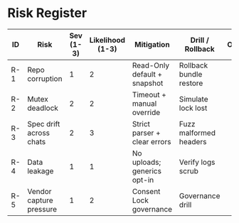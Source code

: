 ﻿# Risk Register

| ID | Risk | Sev (1-3) | Likelihood (1-3) | Mitigation | Drill / Rollback | Owner | Status |
|----|------|-----------|------------------|------------|------------------|-------|--------|
| R-1 | Repo corruption | 1 | 2 | Read-Only default + snapshot | Rollback bundle restore |  |
| R-2 | Mutex deadlock | 2 | 2 | Timeout + manual override | Simulate lock lost |  |
| R-3 | Spec drift across chats | 2 | 3 | Strict parser + clear errors | Fuzz malformed headers |  |
| R-4 | Data leakage | 1 | 1 | No uploads; generics opt-in | Verify logs scrub |  |
| R-5 | Vendor capture pressure | 1 | 2 | Consent Lock governance | Governance drill |  |
